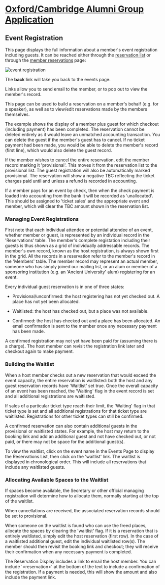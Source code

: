 # [Oxford/Cambridge Alumni Group Application](index.md)

## Event Registration

This page displays the full information about a member's event registration including guests. It can be reached either through the [reservation list](reservation_list.md) or through the [member reservations](member_reservations.md) page:

![event registration](images/event_registration.png)

The **back** link will take you back to the events page.

Links allow you to send email to the member, or to pop out to view the member's record.

This page can be used to build a reservation on a member's behalf (e.g. for a speaker), as well as to view/edit reservations made by the members themselves.

The example shows the display of a member plus guest for which checkout (including payment) has been completed. The reservation cannot be deleted entirely as it would leave an unmatched accounting transaction. You can delete the guest if the member's guest has to cancel. If no ticket payment had been made, you would be able to delete the member's record (first line), which would also delete the guest record.

If the member wishes to cancel the entire reservation, edit the member record marking it 'provisional'. This moves it from the reservation list to the provisional list. The guest registration will also be automatically marked provisional. The reservation will show a negative TBC reflecting the ticket charges paid until and unless a refund is recorded in accounting.

If a member pays for an event by check, then when the check payment is loaded into accounting from the bank it will be recorded as 'unallocated'. This should be assigned to 'ticket sales' and the appropriate event and member, which will clear the TBC amount shown in the reservation list.

### Managing Event Registrations

First note that each individual attendee or potential attendee of an event, whether member or guest, is represented by an individual record in the 'Reservations' table. The member's complete registation including their guests is thus shown as a grid of individually addressable records. The member's own record, known as the host registration, is always shown first in the grid. All the records in a reservation refer to the member's record in the 'Members' table. The member record may represent an actual member, someone who has simply joined our mailing list, or an alum or member of a sponsoring institution (e.g. an 'Ancient University' alum) registering for an event.

Every individual guest reservation is in one of three states:

- Provisional/unconfirmed: the host registering has not yet checked out. A place has not yet been allocated.

- Waitlisted: the host has checked out, but a place was not available.

- Confirmed: the host has checked out and a place has been allocated. An email confirmation is sent to the member once any necessary payment has been made.

A confirmed registration may not yet have been paid for (assuming there is a charge). The host member can revisit the registration link later and checkout again to make payment.

### Building the Waitlist

When a host member checks out a new reservation that would exceed the event capacity, the entire reservation is waitlisted: both the host and any guest reservation records have 'Waitlist' set true.
Once the overall capacity of an event has been reached, the 'Waiting' flag in the event record is set and all additional registrations are waitlisted.

If sales of a particular ticket type reach their limit, the 'Waiting' flag in that ticket type is set and all additional registrations for that ticket type are waitlisted. Registrations for other ticket types can still be confirmed.

A confirmed reservation can also contain additional guests in the provisional or waitlisted states. For example, the host may return to the booking link and add an additional guest and not have checked out, or not paid, or there may not be space for the additional guest(s).

To view the waitlist, click on the event name in the Events Page to display the Reservations List, then click on the 'waitlist' link. The waitlist is displayed in chronological order. This will include all reservations that include any waitlisted guests.

### Allocating Available Spaces to the Waitlist

If spaces become available, the Secretary or other official managing registration will determine how to allocate them, normally starting at the top of the waitlist.

When cancellations are received, the associated reservation records should be set to provisional.

When someone on the waitlist is found who can use the freed places, allocate the spaces by clearing the 'waitlist' flag. If it is a reservation that is entirely waitlisted, simply edit the host reservation (first row). In the case of a waitlisted additional guest, edit the individual waitlisted row(s). The member should then revisit the booking link and checkout; they will receive their confirmation when any necessary payment is completed.

The Reservation Display includes a link to email the host member. You can include '\<reservation>' at the bottom of the text to include a confirmation of the registration. If a payment is needed, this will show the amount and also include the payment link.
